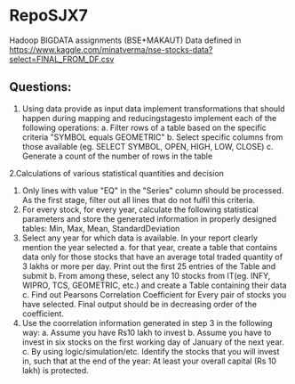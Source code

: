 # RepoSJX7
Hadoop BIGDATA assignments (BSE+MAKAUT)
Data defined in https://www.kaggle.com/minatverma/nse-stocks-data?select=FINAL_FROM_DF.csv 
## Questions:
1. Using data provide as input data implement transformations that should happen during mapping and reducingstagesto implement each of the following operations:
a. Filter rows of a table based on the specific criteria "SYMBOL equals GEOMETRIC"
b. Select specific columns from those available (eg. SELECT SYMBOL, OPEN, HIGH, LOW, CLOSE)
c. Generate a count of the number of rows in the table

2.Calculations of various statistical quantities and decision 
  1. Only lines with value "EQ" in the "Series" column should be processed. As the first stage, filter out all lines that do not fulfil this criteria.
  2. For every stock, for every year, calculate the following statistical parameters and store the generated information in properly designed tables: Min, Max, Mean, StandardDeviation
  3. Select any year for which data is available. In your report clearly mention the year selected 
    a. for that year, create a table that contains data only for those stocks that have an average total traded quantity of 3 lakhs or more per day. Print out the first 25 entries of the Table and submit 
    b. From among these, select any 10 stocks from IT(eg. INFY, WIPRO, TCS, GEOMETRIC, etc.) and create a Table containing their data
    c. Find out Pearsons Correlation Coefficient for Every pair of stocks you have selected. Final output should be in decreasing order of the coefficient.
  4. Use the coorrelation information generated in step 3 in the following way:
    a. Assume you have Rs10 lakh to invest 
    b. Assume you have to invest in six stocks on the first working day of January of the next year.
    c. By using logic/simulation/etc. Identify the stocks that you will invest in, such that at the end of the year:
      At least your overall capital (Rs 10 lakh) is protected. 
      

